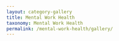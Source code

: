 ```yaml
---
layout: category-gallery
title: Mental Work Health
taxonomy: Mental Work Health
permalink: /mental-work-health/gallery/
---
```

